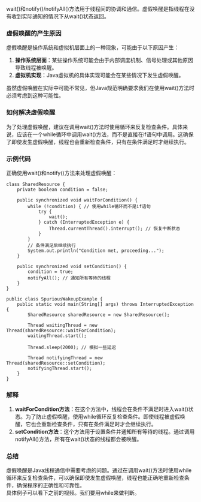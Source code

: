 wait()和notify()/notifyAll()方法用于线程间的协调和通信。虚假唤醒是指线程在没有收到实际通知的情况下从wait()状态返回。
### 虚假唤醒的产生原因
虚假唤醒是操作系统和虚拟机层面上的一种现象，可能由于以下原因产生：

1. **操作系统层面**：某些操作系统可能会由于内部调度机制、信号处理或其他原因导致线程被唤醒。
2. **虚拟机实现**：Java虚拟机的具体实现可能会在某些情况下发生虚假唤醒。

虽然虚假唤醒在实际中可能不常见，但Java规范明确要求我们在使用wait()方法时必须考虑到这种可能性。
### 如何解决虚假唤醒
为了处理虚假唤醒，建议在调用wait()方法时使用循环来反复检查条件。具体来说，应该在一个while循环中调用wait()方法，而不是直接在if语句中调用。这确保了即使发生虚假唤醒，线程也会重新检查条件，只有在条件满足时才继续执行。
### 示例代码
正确使用wait()和notify()方法来处理虚假唤醒：
```
class SharedResource {
    private boolean condition = false;

    public synchronized void waitForCondition() {
        while (!condition) { // 使用while循环而不是if语句
            try {
                wait();
            } catch (InterruptedException e) {
                Thread.currentThread().interrupt(); // 恢复中断状态
            }
        }
        // 条件满足后继续执行
        System.out.println("Condition met, proceeding...");
    }

    public synchronized void setCondition() {
        condition = true;
        notifyAll(); // 通知所有等待的线程
    }
}

public class SpuriousWakeupExample {
    public static void main(String[] args) throws InterruptedException {
        SharedResource sharedResource = new SharedResource();

        Thread waitingThread = new Thread(sharedResource::waitForCondition);
        waitingThread.start();

        Thread.sleep(2000); // 模拟一些延迟

        Thread notifyingThread = new Thread(sharedResource::setCondition);
        notifyingThread.start();
    }
}
```
### 解释

1. **waitForCondition方法**：在这个方法中，线程会在条件不满足时进入wait()状态。为了防止虚假唤醒，使用while循环反复检查条件。即使线程被虚假唤醒，它也会重新检查条件，只有在条件满足时才会继续执行。
2. **setCondition方法**：这个方法用于设置条件并通知所有等待的线程。通过调用notifyAll()方法，所有在wait()状态的线程都会被唤醒。
### 总结
虚假唤醒是Java线程通信中需要考虑的问题。通过在调用wait()方法时使用while循环来反复检查条件，可以确保即使发生虚假唤醒，线程也能正确地重新检查条件，确保程序的正确性和可靠性。<br />具体例子可以看下之前的视频。我们要用while来做判断。
